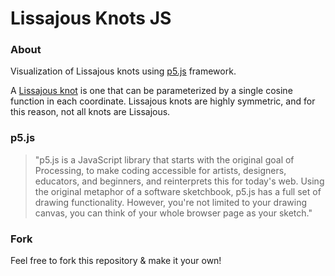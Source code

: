 # Lissajous Knots JS #

### About

Visualization of Lissajous knots using [p5.js](https://p5js.org/) framework. 

A [Lissajous knot](https://en.wikipedia.org/wiki/Lissajous_knot) is one that can be parameterized by a single cosine function in each coordinate. Lissajous knots are highly symmetric, and for this reason, not all knots are Lissajous.


### p5.js

> "p5.js is a JavaScript library that starts with the original goal of Processing, to make coding accessible for artists, designers, educators, and beginners, and reinterprets this for today's web. Using the original metaphor of a software sketchbook, p5.js has a full set of drawing functionality. However, you're not limited to your drawing canvas, you can think of your whole browser page as your sketch."


### Fork
Feel free to fork this repository & make it your own!